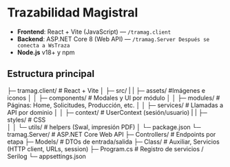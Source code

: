 ﻿# Trazabilidad Magistral

- **Frontend**: React + Vite (JavaScript) — `/tramag.client`
- **Backend**: ASP.NET Core 8 (Web API) — `/tramag.Server Después se conecta a WsTraza`
- **Node.js** v18+ y npm


## Estructura principal
 
   ├─ tramag.client/         # React + Vite
   │  ├─ src/
   |  |  ├─ assets/          #Imágenes e iconos
   │  │  ├─ components/      # Modales y UI por módulo
   │  │  ├─ modules/         # Páginas: Home, Solicitudes, Producción, etc.
   │  │  ├─ services/        # Llamadas a API por dominio
   │  │  ├─ context/         # UserContext (sesión/usuario)
   |  |  ├─ styles/          # CSS  
   │  │  └─ utils/           # helpers (Swal, impresión PDF)
   │  └─ package.json
   └─ tramag.Server/         # ASP.NET Core Web API
      ├─ Controllers/        # Endpoints por etapa
      ├─ Models/             # DTOs de entrada/salida
      ├─ Class/              # Auxiliar, Servicios (HTTP client, URLs, session)
      ├─ Program.cs          # Registro de servicios / Serilog
      └─ appsettings.json